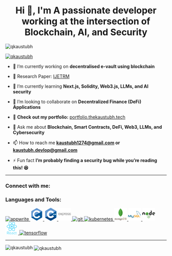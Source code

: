 <h1 align="center">Hi 👋, I'm A passionate developer working at the intersection of Blockchain, AI, and Security</h1>
<p align="left"> <img src="https://komarev.com/ghpvc/?username=qkaustubh&label=Profile%20views&color=0e75b6&style=flat" alt="qkaustubh" /> </p>

<p align="left"> <a href="https://github.com/ryo-ma/github-profile-trophy"><img src="https://github-profile-trophy.vercel.app/?username=qkaustubh" alt="qkaustubh" /></a> </p>

- 🔭 I’m currently working on **decentralised e-vault using blockchain**  
- 📜 Research Paper: [IJETRM](https://ijetrm.com/issues/files/Nov-2024-11-1731297449-NOV011.pdf)  
- 🌱 I’m currently learning **Next.js, Solidity, Web3.js, LLMs, and AI security**  
- 👯 I’m looking to collaborate on **Decentralized Finance (DeFi) Applications**  

- 🚀 **Check out my portfolio:** [portfolio.thekaustubh.tech](https://portfolio.thekaustubh.tech/)  

- 💬 Ask me about **Blockchain, Smart Contracts, DeFi, Web3, LLMs, and Cybersecurity**  
- 📫 How to reach me **kaustubh1274@gmail.com or kaustubh.devlop@gmail.com**  
- ⚡ Fun fact **I’m probably finding a security bug while you’re reading this! 😆**  

---

<h3 align="left">Connect with me:</h3>
<p align="left">
</p>

<h3 align="left">Languages and Tools:</h3>
<p align="left">
<a href="https://appwrite.io" target="_blank" rel="noreferrer"> <img src="https://www.vectorlogo.zone/logos/appwriteio/appwriteio-icon.svg" alt="appwrite" width="40" height="40"/> </a> 
<a href="https://www.cprogramming.com/" target="_blank" rel="noreferrer"> <img src="https://raw.githubusercontent.com/devicons/devicon/master/icons/c/c-original.svg" alt="c" width="40" height="40"/> </a> 
<a href="https://www.w3schools.com/cpp/" target="_blank" rel="noreferrer"> <img src="https://raw.githubusercontent.com/devicons/devicon/master/icons/cplusplus/cplusplus-original.svg" alt="cplusplus" width="40" height="40"/> </a> 
<a href="https://expressjs.com" target="_blank" rel="noreferrer"> <img src="https://raw.githubusercontent.com/devicons/devicon/master/icons/express/express-original-wordmark.svg" alt="express" width="40" height="40"/> </a> 
<a href="https://git-scm.com/" target="_blank" rel="noreferrer"> <img src="https://www.vectorlogo.zone/logos/git-scm/git-scm-icon.svg" alt="git" width="40" height="40"/> </a> 
<a href="https://kubernetes.io" target="_blank" rel="noreferrer"> <img src="https://www.vectorlogo.zone/logos/kubernetes/kubernetes-icon.svg" alt="kubernetes" width="40" height="40"/> </a> 
<a href="https://www.mongodb.com/" target="_blank" rel="noreferrer"> <img src="https://raw.githubusercontent.com/devicons/devicon/master/icons/mongodb/mongodb-original-wordmark.svg" alt="mongodb" width="40" height="40"/> </a> 
<a href="https://www.mysql.com/" target="_blank" rel="noreferrer"> <img src="https://raw.githubusercontent.com/devicons/devicon/master/icons/mysql/mysql-original-wordmark.svg" alt="mysql" width="40" height="40"/> </a> 
<a href="https://nodejs.org" target="_blank" rel="noreferrer"> <img src="https://raw.githubusercontent.com/devicons/devicon/master/icons/nodejs/nodejs-original-wordmark.svg" alt="nodejs" width="40" height="40"/> </a> 
<a href="https://reactjs.org/" target="_blank" rel="noreferrer"> <img src="https://raw.githubusercontent.com/devicons/devicon/master/icons/react/react-original-wordmark.svg" alt="react" width="40" height="40"/> </a> 
<a href="https://www.tensorflow.org" target="_blank" rel="noreferrer"> <img src="https://www.vectorlogo.zone/logos/tensorflow/tensorflow-icon.svg" alt="tensorflow" width="40" height="40"/> </a> 
</p>

---

<p><img align="left" src="https://github-readme-stats.vercel.app/api/top-langs?username=qkaustubh&show_icons=true&locale=en&layout=compact" alt="qkaustubh" /></p>

<p>&nbsp;<img align="center" src="https://github-readme-stats.vercel.app/api?username=qkaustubh&show_icons=true&locale=en" alt="qkaustubh" /></p>
